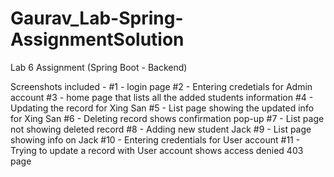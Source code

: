 # Gaurav_Lab-Spring-AssignmentSolution
Lab 6 Assignment (Spring Boot - Backend)

Screenshots included -
#1 - login page
#2 - Entering credetials for Admin account
#3 - home page that lists all the added students information
#4 - Updating the record for Xing San 
#5 - List page showing the updated info for Xing San 
#6 - Deleting record shows confirmation pop-up 
#7 - List page not showing deleted record 
#8 - Adding new student Jack
#9 - List page showing info on Jack 
#10 - Entering credentials for User account 
#11 - Trying to update a record with User account shows access denied 403 page 
